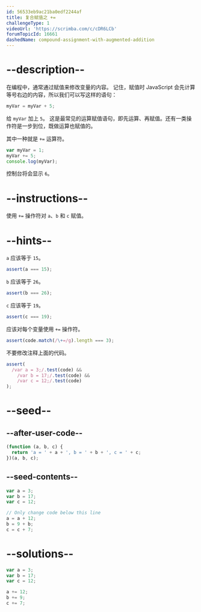 ```yaml
---
id: 56533eb9ac21ba0edf2244af
title: 复合赋值之 +=
challengeType: 1
videoUrl: 'https://scrimba.com/c/cDR6LCb'
forumTopicId: 16661
dashedName: compound-assignment-with-augmented-addition
---
```


# --description--

在编程中，通常通过赋值来修改变量的内容。 记住，赋值时 JavaScript 会先计算等号右边的内容，所以我们可以写这样的语句：

```js
myVar = myVar + 5;
```

给 `myVar` 加上 `5`。 这是最常见的运算赋值语句，即先运算、再赋值。还有一类操作符是一步到位，既做运算也赋值的。

其中一种就是 `+=` 运算符。

```js
var myVar = 1;
myVar += 5;
console.log(myVar);
```

控制台将会显示 `6`。

# --instructions--

使用 `+=` 操作符对 `a`、`b` 和 `c` 赋值。

# --hints--

`a` 应该等于 `15`。

```js
assert(a === 15);
```

`b` 应该等于 `26`。

```js
assert(b === 26);
```

`c` 应该等于 `19`。

```js
assert(c === 19);
```

应该对每个变量使用 `+=` 操作符。

```js
assert(code.match(/\+=/g).length === 3);
```

不要修改注释上面的代码。

```js
assert(
  /var a = 3;/.test(code) &&
    /var b = 17;/.test(code) &&
    /var c = 12;/.test(code)
);
```

# --seed--

## --after-user-code--

```js
(function (a, b, c) {
  return 'a = ' + a + ', b = ' + b + ', c = ' + c;
})(a, b, c);
```

## --seed-contents--

```js
var a = 3;
var b = 17;
var c = 12;

// Only change code below this line
a = a + 12;
b = 9 + b;
c = c + 7;
```

# --solutions--

```js
var a = 3;
var b = 17;
var c = 12;

a += 12;
b += 9;
c += 7;
```
